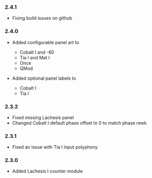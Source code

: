 
### 2.4.1

* Fixing build issues on github

### 2.4.0

* Added configurable panel art to
  * Cobalt I and -60
  * Tia I and Mat I
  * Once
  * QMod

* Added optional panel labels to
  * Cobalt I
  * Tia I

### 2.3.2

* Fixed missing Lachesis panel
* Changed Cobalt I default phase offset to 0 to match phase rewk

### 2.3.1

* Fixed an issue with Tia I input polyphony

### 2.3.0 

* Added Lachesis I counter module
